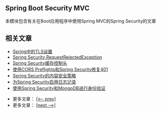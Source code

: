 ## Spring Boot Security MVC

本模块包含有关在Boot应用程序中使用Spring MVC的Spring Security的文章

## 相关文章

+ [Spring中的TLS设置](docs/Spring中的TLS设置.md)
+ [Spring Security RequestRejectedException](docs/SpringSecurity-RequestRejectedException.md)
+ [Spring Security缓存控制头](docs/SpringSecurity-缓存控制头.md)
+ [使用CORS Preflights和Spring Security修复401](docs/使用CORS-Preflights和SpringSecurity修复401.md)
+ [Spring Security的内容安全策略](docs/SpringSecurity的内容安全策略.md)
+ [为Spring Security启用日志记录](docs/为SpringSecurity启用日志记录.md)
+ [使用Spring Security和MongoDB进行身份验证](docs/使用SpringSecurity和MongoDB进行身份验证.md)

- 更多文章： [[<-- prev]](../spring-security-web-boot-2/README.md)
- 更多文章： [[next -->]](../spring-security-web-boot-4/README.md)